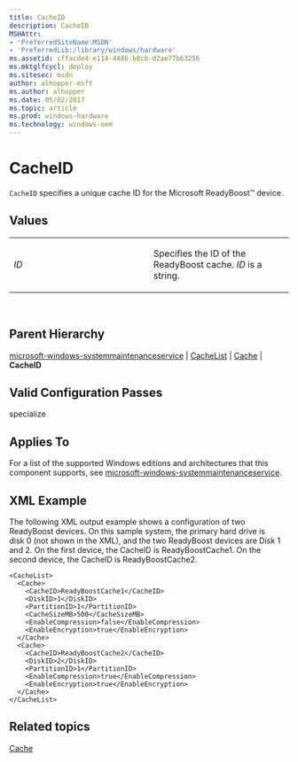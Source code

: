 ```yaml
---
title: CacheID
description: CacheID
MSHAttr:
- 'PreferredSiteName:MSDN'
- 'PreferredLib:/library/windows/hardware'
ms.assetid: cffacde4-e114-4486-b8cb-d2ae77b63256
ms.mktglfcycl: deploy
ms.sitesec: msdn
author: alhopper-msft
ms.author: alhopper
ms.date: 05/02/2017
ms.topic: article
ms.prod: windows-hardware
ms.technology: windows-oem
---
```


# CacheID


`CacheID` specifies a unique cache ID for the Microsoft ReadyBoost™ device.

## Values


<table>
<colgroup>
<col width="50%" />
<col width="50%" />
</colgroup>
<tbody>
<tr class="odd">
<td><p><em>ID</em></p></td>
<td><p>Specifies the ID of the ReadyBoost cache. <em>ID</em> is a string.</p></td>
</tr>
</tbody>
</table>

 

## Parent Hierarchy


[microsoft-windows-systemmaintenanceservice](microsoft-windows-systemmaintenanceservice.md) | [CacheList](microsoft-windows-systemmaintenanceservice-cachelist.md) | [Cache](microsoft-windows-systemmaintenanceservice-cachelist-cache.md) | **CacheID**

## Valid Configuration Passes


specialize

## Applies To


For a list of the supported Windows editions and architectures that this component supports, see [microsoft-windows-systemmaintenanceservice](microsoft-windows-systemmaintenanceservice.md).

## XML Example


The following XML output example shows a configuration of two ReadyBoost devices. On this sample system, the primary hard drive is disk 0 (not shown in the XML), and the two ReadyBoost devices are Disk 1 and 2. On the first device, the CacheID is ReadyBoostCache1. On the second device, the CacheID is ReadyBoostCache2.

```
<CacheList>
  <Cache>
    <CacheID>ReadyBoostCache1</CacheID>
    <DiskID>1</DiskID>
    <PartitionID>1</PartitionID>
    <CacheSizeMB>500</CacheSizeMB>
    <EnableCompression>false</EnableCompression>
    <EnableEncryption>true</EnableEncryption>
  </Cache>
  <Cache>
    <CacheID>ReadyBoostCache2</CacheID>
    <DiskID>2</DiskID>
    <PartitionID>1</PartitionID>
    <EnableCompression>true</EnableCompression>
    <EnableEncryption>true</EnableEncryption>
  </Cache>
</CacheList>
```

## Related topics


[Cache](microsoft-windows-systemmaintenanceservice-cachelist-cache.md)

 

 







